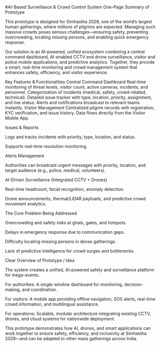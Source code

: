#AI-Based Surveillance & Crowd Control System
One-Page Summary of Prototype

This prototype is designed for Simhastha 2028, one of the world’s largest human gatherings, where millions of pilgrims are expected. Managing such massive crowds poses serious challenges—ensuring safety, preventing overcrowding, locating missing persons, and enabling quick emergency response.

Our solution is an AI-powered, unified ecosystem combining a central command dashboard, AI-enabled CCTV and drone surveillance, visitor and police mobile applications, and predictive analytics. Together, they provide a smart, real-time monitoring and crowd management system that enhances safety, efficiency, and visitor experience.

Key Features & Functionalities
Central Command Dashboard
Real-time monitoring of threat levels, visitor count, active cameras, incidents, and personnel.
Categorization of incidents (medical, safety, crowd-related, technical).
Detailed issue tracker with type, location, priority, assignment, and live status.
Alerts and notifications broadcast to relevant teams instantly.
Visitor Management
Centralized pilgrim records with registration, KYC verification, and issue history.
Data flows directly from the Visitor Mobile App.

Issues & Reports

Logs and tracks incidents with priority, type, location, and status.

Supports real-time resolution monitoring.

Alerts Management

Authorities can broadcast urgent messages with priority, location, and target audience (e.g., police, medical, volunteers).

AI-Driven Surveillance (Integrated CCTV + Drones)

Real-time headcount, facial recognition, anomaly detection.

Drone announcements, thermal/LiDAR payloads, and predictive crowd movement analytics.

The Core Problem Being Addressed

Overcrowding and safety risks at ghats, gates, and hotspots.

Delays in emergency response due to communication gaps.

Difficulty locating missing persons in dense gatherings.

Lack of predictive intelligence for crowd surges and bottlenecks.

Clear Overview of Prototype / Idea

The system creates a unified, AI-powered safety and surveillance platform for mega-events.

For authorities: A single-window dashboard for monitoring, decision-making, and coordination.

For visitors: A mobile app providing offline navigation, SOS alerts, real-time crowd information, and multilingual assistance.

For operations: Scalable, modular architecture integrating existing CCTV, drones, and cloud systems for nationwide deployment.

This prototype demonstrates how AI, drones, and smart applications can work together to ensure safety, efficiency, and inclusivity at Simhastha 2028—and can be adapted to other mass gatherings across India.
